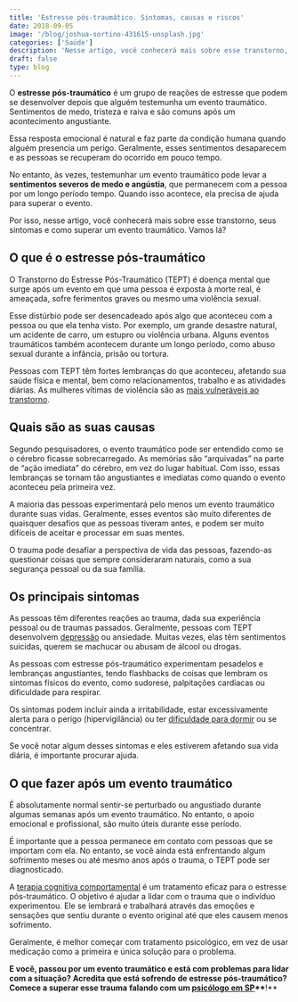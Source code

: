 ```yaml
---
title: 'Estresse pós-traumático. Sintomas, causas e riscos'
date: 2018-09-05
image: '/blog/joshua-sortino-431615-unsplash.jpg'
categories: ['Saúde']
description: 'Nesse artigo, você conhecerá mais sobre esse transtorno, seus sintomas e como superar um evento traumático. Vamos lá?'
draft: false
type: blog
---
```


O **estresse pós-traumático** é um grupo de reações de estresse que podem se desenvolver depois que alguém testemunha um evento traumático. Sentimentos de medo, tristeza e raiva e são comuns após um acontecimento angustiante.

Essa resposta emocional é natural e faz parte da condição humana quando alguém presencia um perigo. Geralmente, esses sentimentos desaparecem e as pessoas se recuperam do ocorrido em pouco tempo.

No entanto, às vezes, testemunhar um evento traumático pode levar a **sentimentos severos de medo e angústia**, que permanecem com a pessoa por um longo período tempo. Quando isso acontece, ela precisa de ajuda para superar o evento.

Por isso, nesse artigo, você conhecerá mais sobre esse transtorno, seus sintomas e como superar um evento traumático. Vamos lá?

##

## **O que é o estresse pós-traumático**

O Transtorno do Estresse Pós-Traumático (TEPT) é doença mental que surge após um evento em que uma pessoa é exposta à morte real, é ameaçada, sofre ferimentos graves ou mesmo uma violência sexual.

Esse distúrbio pode ser desencadeado após algo que aconteceu com a pessoa ou que ela tenha visto. Por exemplo, um grande desastre natural, um acidente de carro, um estupro ou violência urbana. Alguns eventos traumáticos também acontecem durante um longo período, como abuso sexual durante a infância, prisão ou tortura.

Pessoas com TEPT têm fortes lembranças do que aconteceu, afetando sua saúde física e mental, bem como relacionamentos, trabalho e as atividades diárias. As mulheres vítimas de violência são as [mais vulneráveis ao transtorno](https://blogs.ne10.uol.com.br/casasaudavel/2018/04/11/mulheres-vitimas-de-violencia-sao-mais-vulneraveis-ao-transtorno-do-estresse-pos-traumatico/).

## **Quais são as suas causas**

Segundo pesquisadores, o evento traumático pode ser entendido como se o cérebro ficasse sobrecarregado. As memórias são “arquivadas” na parte de “ação imediata” do cérebro, em vez do lugar habitual. Com isso, essas lembranças se tornam tão angustiantes e imediatas como quando o evento aconteceu pela primeira vez.

A maioria das pessoas experimentará pelo menos um evento traumático durante suas vidas. Geralmente, esses eventos são muito diferentes de quaisquer desafios que as pessoas tiveram antes, e podem ser muito difíceis de aceitar e processar em suas mentes.

O trauma pode desafiar a perspectiva de vida das pessoas, fazendo-as questionar coisas que sempre consideraram naturais, como a sua segurança pessoal ou da sua família.

##

## **Os principais sintomas**

As pessoas têm diferentes reações ao trauma, dada sua experiência pessoal ou de traumas passados. Geralmente, pessoas com TEPT desenvolvem [depressão](/8-sintomas-de-depressao-que-voce-precisa-reconhecer/) ou ansiedade. Muitas vezes, elas têm sentimentos suicidas, querem se machucar ou abusam de álcool ou drogas.

As pessoas com estresse pós-traumático experimentam pesadelos e lembranças angustiantes, tendo flashbacks de coisas que lembram os sintomas físicos do evento, como sudorese, palpitações cardíacas ou dificuldade para respirar.

Os sintomas podem incluir ainda a irritabilidade, estar excessivamente alerta para o perigo (hipervigilância) ou ter [dificuldade para dormir](/diminuir-a-insonia/) ou se concentrar.

Se você notar algum desses sintomas e eles estiverem afetando sua vida diária, é importante procurar ajuda.

##

## **O que fazer após um evento traumático**

É absolutamente normal sentir-se perturbado ou angustiado durante algumas semanas após um evento traumático. No entanto, o apoio emocional e profissional, são muito úteis durante esse período.

É importante que a pessoa permanece em contato com pessoas que se importam com ela. No entanto, se você ainda está enfrentando algum sofrimento meses ou até mesmo anos após o trauma, o TEPT pode ser diagnosticado.

A [terapia cognitiva comportamental](/como-funciona-a-terapia-cognitiva-comportamental/) é um tratamento eficaz para o estresse pós-traumático. O objetivo é ajudar a lidar com o trauma que o indivíduo experimentou. Ele se lembrará e trabalhará através das emoções e sensações que sentiu durante o evento original até que eles causem menos sofrimento.

Geralmente, é melhor começar com tratamento psicológico, em vez de usar medicação como a primeira e única solução para o problema.

**E você, passou por um evento traumático e está com problemas para lidar com a situação? Acredita que está sofrendo de estresse pós-traumático? Comece a superar esse trauma** **falando com um [psicólogo em SP](/)\*\***!\*\*
